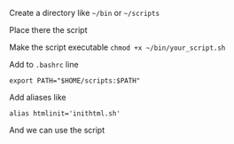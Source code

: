 Create a directory like `~/bin` or `~/scripts`

Place there the script

Make the script executable
`chmod +x ~/bin/your_script.sh`

Add to `.bashrc` line

`export PATH="$HOME/scripts:$PATH"`

Add aliases like

`alias htmlinit='inithtml.sh'`

And we can use the script
